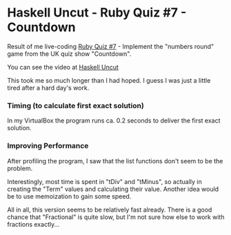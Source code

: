 Haskell Uncut - Ruby Quiz #7 - Countdown
========================================

Result of me live-coding [Ruby Quiz #7](http://www.rubyquiz.com/quiz7.html) - Implement the "numbers round" game from the UK quiz show "Countdown".

You can see the video at [Haskell Uncut](http://youtube.com/user/entirelysubjective)

This took me so much longer than I had hoped. I guess I was just a little tired after a hard day's work.

### Timing (to calculate first exact solution)

In my VirtualBox the program runs ca. 0.2 seconds to deliver the first exact solution.


### Improving Performance

After profiling the program, I saw that the list functions don't seem to be the problem.

Interestingly, most time is spent in "tDiv" and "tMinus", so actually in creating the "Term" values and calculating their value. Another idea would be to use memoization to gain some speed.

All in all, this version seems to be relatively fast already. There is a good chance that "Fractional" is quite slow, but I'm not sure how else to work with fractions exactly...
